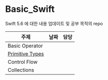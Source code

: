 # Basic_Swift
Swift 5.6 에 대한 내용 업데이트 및 공부 목적의 repo

| 주제 | 날짜 | 담당 |   
| --- | --- | ---- |
| Basic Operator |  |   | 
| [Primitive Types](../Primitive_Types.md) |  |  |
| Control Flow |   |  |
| Collections |   |  |
